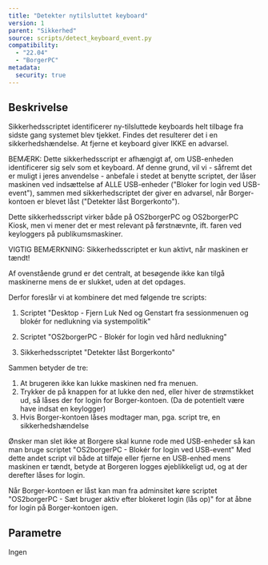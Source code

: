 ```yaml
---
title: "Detekter nytilsluttet keyboard"
version: 1
parent: "Sikkerhed"
source: scripts/detect_keyboard_event.py
compatibility:  
  - "22.04"
  - "BorgerPC"
metadata:
  security: true
---
```


## Beskrivelse
Sikkerhedsscriptet identificerer ny-tilsluttede keyboards helt tilbage fra sidste gang systemet blev tjekket. Findes det resulterer det i en sikkerhedshændelse. 
At fjerne et keyboard giver IKKE en advarsel.

BEMÆRK: Dette sikkerhedsscript er afhængigt af, om USB-enheden identificerer sig selv som et keyboard. Af denne grund, vil vi - såfremt det er muligt i jeres anvendelse -  anbefale i stedet at benytte scriptet, der låser maskinen ved indsættelse af ALLE USB-enheder ("Bloker for login ved USB-event"), sammen med sikkerhedscriptet der giver en advarsel, når Borger-kontoen er blevet låst ("Detekter låst Borgerkonto").

Dette sikkerhedsscript virker både på OS2borgerPC og OS2borgerPC Kiosk, men vi mener det er mest relevant på førstnævnte, ift. faren ved keyloggers på publikumsmaskiner.

VIGTIG BEMÆRKNING: 
Sikkerhedsscriptet er kun aktivt, når maskinen er tændt!

Af ovenstående grund er det centralt, at besøgende ikke kan tilgå maskinerne mens de er slukket, uden at det opdages.

Derfor foreslår vi at kombinere det med følgende tre scripts:

1. Scriptet "Desktop - Fjern Luk Ned og Genstart fra sessionmenuen og blokér for nedlukning via systempolitik"

2. Scriptet "OS2borgerPC - Blokér for login ved hård nedlukning"

3. Sikkerhedsscriptet "Detekter låst Borgerkonto"

Sammen betyder de tre:
1.  At brugeren ikke kan lukke maskinen ned fra menuen. 
2. Trykker de på knappen for at lukke den ned, eller hiver de strømstikket ud, så låses der for login for Borger-kontoen. (Da de potentielt være have indsat en keylogger)
3. Hvis Borger-kontoen låses modtager man, pga. script tre, en sikkerhedshændelse

Ønsker man slet ikke at Borgere skal kunne rode med USB-enheder så kan man bruge scriptet 
"OS2borgerPC - Blokér for login ved USB-event"
Med dette andet script vil både at tilføje eller fjerne en USB-enhed mens maskinen er tændt, betyde at Borgeren logges øjeblikkeligt ud, og at der derefter låses for login.

Når Borger-kontoen er låst kan man fra adminsitet køre scriptet "OS2borgerPC - Sæt bruger aktiv efter blokeret login (lås op)" for at åbne for login på Borger-kontoen igen.

## Parametre
Ingen